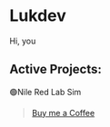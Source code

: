 # Lukdev
Hi, you

## Active Projects:
🟢Nile Red Lab Sim

> [Buy me a Coffee](https://www.buymeacoffee.com/lukdev)
